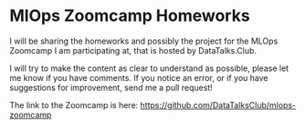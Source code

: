 # MlOps Zoomcamp Homeworks

I will be sharing the homeworks and possibly the project for the MLOps Zoomcamp I am participating at, that is hosted by DataTalks.Club. 

I will try to make the content as clear to understand as possible, please let me know if you have comments. If you notice an error, or if you have suggestions for improvement, send me a pull request! 

The link to the Zoomcamp is here: https://github.com/DataTalksClub/mlops-zoomcamp
